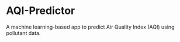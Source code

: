 # AQI-Predictor
 A machine learning-based app to predict Air Quality Index (AQI) using pollutant data.
